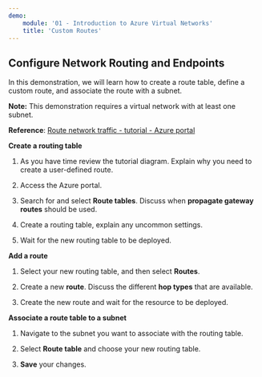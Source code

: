 ```yaml
---
demo:
    module: '01 - Introduction to Azure Virtual Networks'
    title: 'Custom Routes'
---
```

## Configure Network Routing and Endpoints

In this demonstration, we will learn how to create a route table, define a custom route, and associate the route with a subnet.

**Note:** This demonstration requires a virtual network with at least one subnet.

**Reference**: [Route network traffic - tutorial - Azure portal](https://learn.microsoft.com/azure/virtual-network/tutorial-create-route-table-portal#create-a-route-table)

**Create a routing table**

1. As you have time review the tutorial diagram. Explain why you need to create a user-defined route. 

1. Access the Azure portal.

1. Search for and select **Route tables**. Discuss when **propagate gateway routes** should be used. 

1. Create a routing table, explain any uncommon settings. 

1. Wait for the new routing table to be deployed.

**Add a route**

1.  Select your new routing table, and then select **Routes**.

1.  Create a new **route**. Discuss the different **hop types** that are available. 

1.  Create the new route and wait for the resource to be deployed.
 
**Associate a route table to a subnet**

1.  Navigate to the subnet you want to associate with the routing table.

1.  Select **Route table** and choose your new routing table. 

1.  **Save** your changes.


